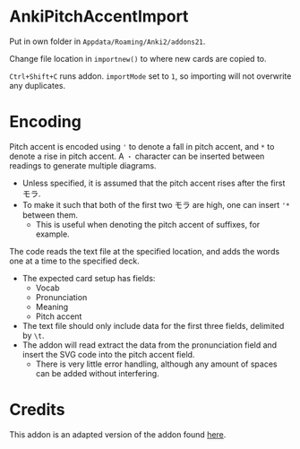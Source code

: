 # AnkiPitchAccentImport

Put in own folder in `Appdata/Roaming/Anki2/addons21`.

Change file location in `importnew()` to where new cards are copied to.

`Ctrl+Shift+C` runs addon.
`importMode` set to `1`, so importing will not overwrite any duplicates.

# Encoding

Pitch accent is encoded using `'` to denote a fall in pitch accent, and `*` to denote a rise in pitch accent.
A `・` character can be inserted between readings to generate multiple diagrams.

- Unless specified, it is assumed that the pitch accent rises after the first モラ.
- To make it such that both of the first two モラ are high, one can insert `'*` between them.
  - This is useful when denoting the pitch accent of suffixes, for example.

The code reads the text file at the specified location, and adds the words one at a time to the specified deck.

- The expected card setup has fields:
  - Vocab
  - Pronunciation
  - Meaning
  - Pitch accent
- The text file should only include data for the first three fields, delimited by `\t`.
- The addon will read extract the data from the pronunciation field and insert the SVG code into the pitch accent field.
  - There is very little error handling, although any amount of spaces can be added without interfering.

# Credits

This addon is an adapted version of the addon found [here](https://github.com/IllDepence/anki_add_pitch_plugin).
